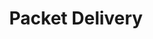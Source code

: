 ---
layout: game
title: "Packet Delivery"
platform: "Unity"
language: "C#"
permalink: /programming/games/packet_delivery.html
has_itch_link: "Yes"
project_image: "/assets/images/programming/packet_delivery.png"
project_blurb: "Packet Delivery is currently in development as part of my master's thesis research at the University of Nebraska-Lincoln. This game uses a postal service analogy to teach the DNS Lookup process by requiring the player to look up the characters' house addresses in order to successfully deliver the packages."
project_blurb_2: "Packet Delivery is currently being used in a study. Once the study has concluded, an updated playthrough video and a link to the game will be posted here on this page. If you wish to see a preview, I have preview videos that can be shared."
roles: "Concept design, prototyping, user interface design, programming, animations"
platform_support: "Windows 10, Mac OSX, Linux"
controls: "Mouse left click to choose options, keyboard input to type when prompted, Arrow Keys or WASD to move."
requires_privileges: "No"
actively_developing: "Yes"
what_i_learned: "So far, I've learned about the development of serious games used for educational purposes, player engagement, and design techniques to accurately reflect the target concept in an engaging manner."
---